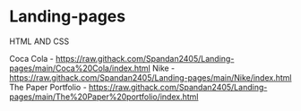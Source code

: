 # Landing-pages
HTML AND CSS

Coca Cola - https://raw.githack.com/Spandan2405/Landing-pages/main/Coca%20Cola/index.html
Nike - https://raw.githack.com/Spandan2405/Landing-pages/main/Nike/index.html
The Paper Portfolio - https://raw.githack.com/Spandan2405/Landing-pages/main/The%20Paper%20portfolio/index.html
